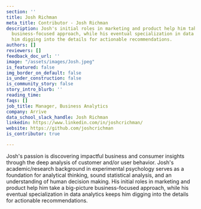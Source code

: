 ```yaml
---
section: ''
title: Josh Richman
meta_title: Contributor - Josh Richman
description: Josh's initial roles in marketing and product help him take a big-picture
  business-focused approach, while his eventual specialization in data analytics keeps
  him digging into the details for actionable recommendations.
authors: []
reviewers: []
feedback_doc_url: ''
image: "/assets/images/Josh.jpeg"
is_featured: false
img_border_on_default: false
is_under_construction: false
is_community_story: false
story_intro_blurb: ''
reading_time: 
faqs: []
job_title: Manager, Business Analytics
company: Arrive
data_school_slack_handle: Josh Richman
linkedin: https://www.linkedin.com/in/joshcrichman/
website: https://github.com/joshcrichman
is_contributor: true

---
```

Josh's passion is discovering impactful business and consumer insights through the deep analysis of customer and/or user behavior. Josh's academic/research background in experimental psychology serves as a foundation for analytical thinking, sound statistical analysis, and an understanding of human decision making. His initial roles in marketing and product help him take a big-picture business-focused approach, while his eventual specialization in data analytics keeps him digging into the details for actionable recommendations.